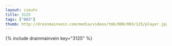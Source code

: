 ```yaml
--- 
layout: sieutv
title: 3125
tags: ["003"]
thumb: http://drainmainvein.com/media/videos/tmb/000/003/125/player.jpg
---
```

{% include drainmainvein key="3125" %} 
